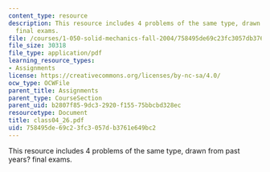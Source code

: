 ```yaml
---
content_type: resource
description: This resource includes 4 problems of the same type, drawn from past years?
  final exams.
file: /courses/1-050-solid-mechanics-fall-2004/758495de69c23fc3057db3761e649bc2_class04_26.pdf
file_size: 30318
file_type: application/pdf
learning_resource_types:
- Assignments
license: https://creativecommons.org/licenses/by-nc-sa/4.0/
ocw_type: OCWFile
parent_title: Assignments
parent_type: CourseSection
parent_uid: b2807f85-9dc3-2920-f155-75bbcbd328ec
resourcetype: Document
title: class04_26.pdf
uid: 758495de-69c2-3fc3-057d-b3761e649bc2
---
```

This resource includes 4 problems of the same type, drawn from past years? final exams.